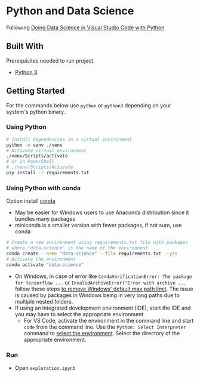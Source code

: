 # Python and Data Science

Following [Doing Data Science in Visual Studio Code with Python](https://code.visualstudio.com/docs/datascience/overview)

## Built With

Prerequisites needed to run project.

- [Python 3](https://www.python.org/)

## Getting Started

For the commands below use `python` or `python3` depending on your system's python binary.

### Using Python

```sh
# Install dependencies in a virtual environment
python -m venv ./venv
# Activate virtual environment
./venv/Scripts/activate
# or in PowerShell
# ./venv/Scripts/Activate
pip install -r requirements.txt
```

### Using Python with conda

Option install [conda](https://conda.io/projects/conda/en/latest/index.html)

- May be easier for Windows users to use Anaconda distribution since it bundles many packages
- miniconda is a smaller version with fewer packages, if not sure, use conda 

```sh
# Create a new environment using requirements.txt file with packages
# where "data-science" is the name of the environment
conda create --name "data-science" --file requirements.txt --yes
# Activate the environment
conda activate "data-science"
```

- On Windows, in case of error like `CondaVerificationError: The package for tensorflow ...` or `InvalidArchiveError("Error with archive ...` follow these steps [to remove Windows' default max path limit](https://www.autodesk.com/support/technical/article/caas/sfdcarticles/sfdcarticles/The-Windows-10-default-path-length-limitation-MAX-PATH-is-256-characters.html). The issue is caused by packages in Windows being in very long paths due to multiple nested folders.
- If using an integrated development environment (IDE), start the IDE and you may have to select the appropriate environment
  - For VS Code, activate the environment in the command line and start `code` from the command line. Use the `Python: Select Interpreter` command to [select the environment](https://code.visualstudio.com/docs/datascience/jupyter-notebooks#_setting-up-your-environment). Select the directory of the appropriate environment.

### Run

- Open `exploration.ipynb`
